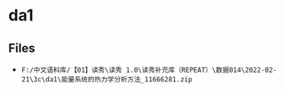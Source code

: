 # da1

## Files

- `F:/中文语料库/【01】读秀\读秀 1.0\读秀补充库（REPEAT）\数据014\2022-02-21\3c\da1\能量系统的热力学分析方法_11666281.zip`
